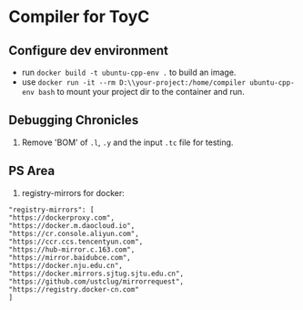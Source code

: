 ﻿# Compiler for ToyC

## Configure dev environment
- run `docker build -t ubuntu-cpp-env .` to build an image.
- use `docker run -it --rm D:\\your-project:/home/compiler ubuntu-cpp-env bash` to mount your project dir to the container and run.

## Debugging Chronicles
1. Remove 'BOM' of `.l`, `.y` and the input `.tc` file for testing.

## PS Area
1. registry-mirrors for docker:
```
"registry-mirrors": [
"https://dockerproxy.com",
"https://docker.m.daocloud.io",
"https://cr.console.aliyun.com",
"https://ccr.ccs.tencentyun.com",
"https://hub-mirror.c.163.com",
"https://mirror.baidubce.com",
"https://docker.nju.edu.cn",
"https://docker.mirrors.sjtug.sjtu.edu.cn",
"https://github.com/ustclug/mirrorrequest",
"https://registry.docker-cn.com"
]
```